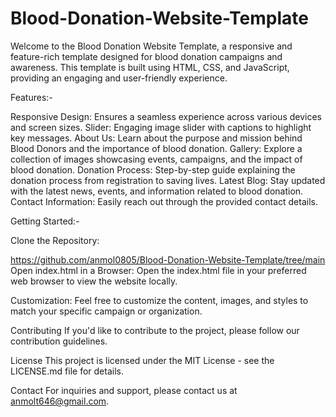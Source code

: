 # Blood-Donation-Website-Template
Welcome to the Blood Donation Website Template, a responsive and feature-rich template designed for blood donation campaigns and awareness. This template is built using HTML, CSS, and JavaScript, providing an engaging and user-friendly experience.

Features:-

Responsive Design: Ensures a seamless experience across various devices and screen sizes.
Slider: Engaging image slider with captions to highlight key messages.
About Us: Learn about the purpose and mission behind Blood Donors and the importance of blood donation.
Gallery: Explore a collection of images showcasing events, campaigns, and the impact of blood donation.
Donation Process: Step-by-step guide explaining the donation process from registration to saving lives.
Latest Blog: Stay updated with the latest news, events, and information related to blood donation.
Contact Information: Easily reach out through the provided contact details.


Getting Started:-

Clone the Repository:

https://github.com/anmol0805/Blood-Donation-Website-Template/tree/main
Open index.html in a Browser:
Open the index.html file in your preferred web browser to view the website locally.

Customization:
Feel free to customize the content, images, and styles to match your specific campaign or organization.

Contributing
If you'd like to contribute to the project, please follow our contribution guidelines.

License
This project is licensed under the MIT License - see the LICENSE.md file for details.

Contact
For inquiries and support, please contact us at anmolt646@gmail.com.
